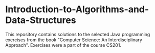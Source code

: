 # Introduction-to-Algorithms-and-Data-Structures
This repository contains solutions to the selected Java programming exercises from the book "Computer Science: An Interdisciplinary Approach". Exercises were a part of the course CS201.
